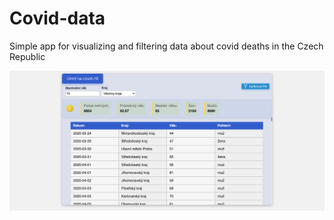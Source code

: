 # Covid-data
Simple app for visualizing and filtering data about covid deaths in the Czech Republic

![alt text](https://github.com/jinambo/Covid-data/blob/main/demo.png?raw=true "Demo image")
